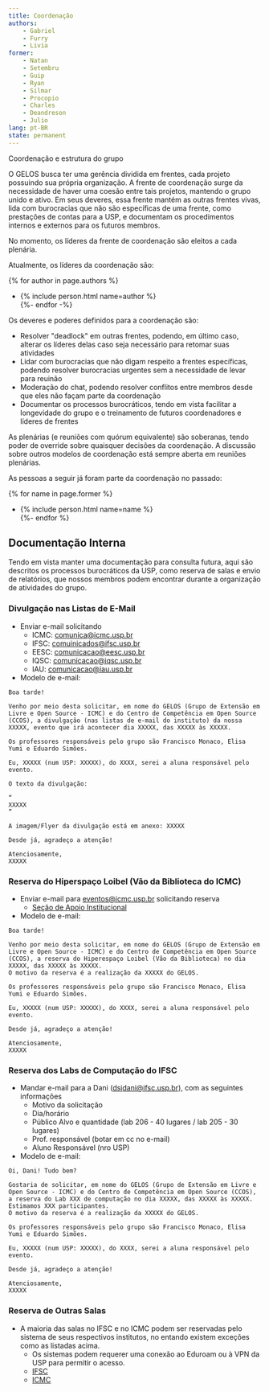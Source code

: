 ```yaml
---
title: Coordenação
authors: 
    - Gabriel
    - Furry
    - Livia
former:
    - Natan
    - Setembru
    - Guip
    - Ryan
    - Silmar
    - Procopio
    - Charles
    - Deandreson
    - Julio
lang: pt-BR
state: permanent
---
```


Coordenação e estrutura do grupo

O GELOS busca ter uma gerência dividida em frentes, cada projeto possuindo sua própria organização. A frente de coordenação surge da necessidade de
haver uma coesão entre tais projetos, mantendo o grupo unido e ativo. Em seus deveres, essa frente mantém as outras frentes vivas, lida com burocracias
que não são específicas de uma frente, como prestações de contas para a USP, e documentam os procedimentos internos e externos para os futuros membros.

No momento, os líderes da frente de coordenação são eleitos a cada plenária.

Atualmente, os líderes da coordenação são:

{% for author in page.authors %}
  - {% include person.html name=author %}  
{%- endfor -%}  <br/> <!-- Por algum motivo sem esse br ele bota o texto abaixo na mesma linha, o que é estranho -->

Os deveres e poderes definidos para a coordenação são:

- Resolver "deadlock" em outras frentes, podendo, em último caso, alterar os líderes delas caso seja necessário para retomar suas atividades
- Lidar com burocracias que não digam respeito a frentes específicas, podendo resolver burocracias urgentes sem a necessidade de levar para reuinão
- Moderação do chat, podendo resolver conflitos entre membros desde que eles não façam parte da coordenação
- Documentar os processos burocráticos, tendo em vista facilitar a longevidade do grupo e o treinamento de futuros coordenadores e líderes de frentes

As plenárias (e reuniões com quórum equivalente) são soberanas, tendo poder de override sobre quaisquer decisões da coordenação.
A discussão sobre outros modelos de coordenação está sempre aberta em reuniões plenárias.

As pessoas a seguir já foram parte da coordenação no passado:

{% for name in page.former %}
  - {% include person.html name=name %}  
{%- endfor %}

## Documentação Interna

Tendo em vista manter uma documentação para consulta futura, aqui são descritos os processos burocráticos da USP, como reserva de salas e envio de relatórios, que nossos membros podem encontrar durante a organização de atividades do grupo.

### Divulgação nas Listas de E-Mail
- Enviar e-mail solicitando
  - ICMC: comunica@icmc.usp.br
  - IFSC: comuinicados@ifsc.usp.br
  - EESC: comunicacao@eesc.usp.br
  - IQSC: comunicacao@iqsc.usp.br
  - IAU: comunicacao@iau.usp.br
- Modelo de e-mail:

```
Boa tarde!

Venho por meio desta solicitar, em nome do GELOS (Grupo de Extensão em Livre e Open Source - ICMC) e do Centro de Competência em Open Source (CCOS), a divulgação (nas listas de e-mail do instituto) da nossa XXXXX, evento que irá acontecer dia XXXXX, das XXXXX às XXXXX.

Os professores responsáveis pelo grupo são Francisco Monaco, Elisa Yumi e Eduardo Simões.

Eu, XXXXX (num USP: XXXXX), do XXXX, serei a aluna responsável pelo evento.
 
O texto da divulgação: 
 
“
XXXXX
”
 
A imagem/Flyer da divulgação está em anexo: XXXXX
 
Desde já, agradeço a atenção!

Atenciosamente,
XXXXX
```

### Reserva do Hiperspaço Loibel (Vão da Biblioteca do ICMC)

- Enviar e-mail para eventos@icmc.usp.br solicitando reserva
  - [Seção de Apoio Institucional](https://icmc.usp.br/institucional/estrutura-administrativa/secao-de-apoio-institucional)
- Modelo de e-mail:

```
Boa tarde!

Venho por meio desta solicitar, em nome do GELOS (Grupo de Extensão em Livre e Open Source - ICMC) e do Centro de Competência em Open Source (CCOS), a reserva do Hiperespaço Loibel (Vão da Biblioteca) no dia XXXXX, das XXXXX às XXXXX.
O motivo da reserva é a realização da XXXXX do GELOS.

Os professores responsáveis pelo grupo são Francisco Monaco, Elisa Yumi e Eduardo Simões.

Eu, XXXXX (num USP: XXXXX), do XXXX, serei a aluna responsável pelo evento.
 
Desde já, agradeço a atenção!

Atenciosamente,
XXXXX
```

### Reserva dos Labs de Computação do IFSC

- Mandar e-mail para a Dani (dsjdani@ifsc.usp.br), com as seguintes informações
  - Motivo da solicitação
  - Dia/horário
  - Público Alvo e quantidade (lab 206 - 40 lugares / lab 205 - 30 lugares)
  - Prof. responsável (botar em cc no e-mail)
  - Aluno Responsável (nro USP)
- Modelo de e-mail:

```
Oi, Dani! Tudo bem?

Gostaria de solicitar, em nome do GELOS (Grupo de Extensão em Livre e Open Source - ICMC) e do Centro de Competência em Open Source (CCOS), a reserva do Lab XXX de computação no dia XXXXX, das XXXXX às XXXXX. Estimamos XXX participantes.
O motivo da reserva é a realização da XXXXX do GELOS.

Os professores responsáveis pelo grupo são Francisco Monaco, Elisa Yumi e Eduardo Simões.

Eu, XXXXX (num USP: XXXXX), do XXXX, serei a aluna responsável pelo evento.
 
Desde já, agradeço a atenção!

Atenciosamente,
XXXXX
```

### Reserva de Outras Salas
- A maioria das salas no IFSC e no ICMC podem ser reservadas pelo sistema de seus respectivos institutos, no entando existem exceções como as listadas acima.
  - Os sistemas podem requerer uma conexão ao Eduroam ou à VPN da USP para permitir o acesso.
  - [IFSC](https://sistemas.ifsc.usp.br/)
  - [ICMC](https://sistemas.icmc.usp.br/)
